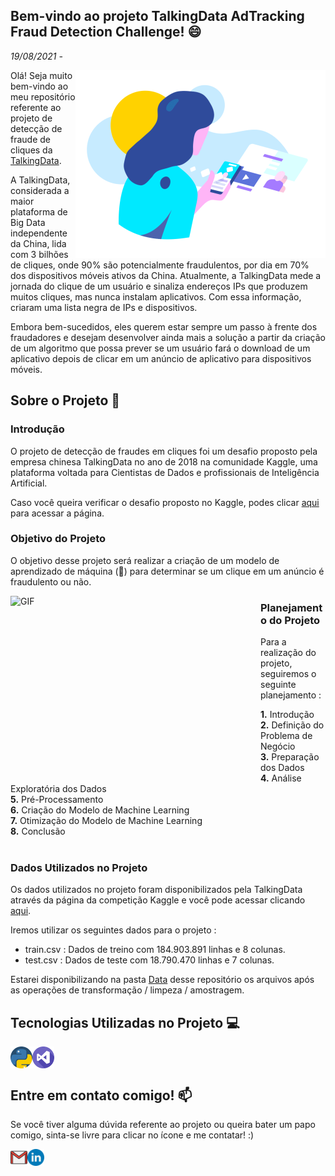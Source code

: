 ## **Bem-vindo ao projeto TalkingData AdTracking Fraud Detection Challenge!** 😄
*19/08/2021 -*

<img align="right" alt="GIF" src="https://github.com/gustavolq/Projects/blob/main/TalkingData-FraudDetection-Challenge/assets/TalkingDataGif.gif?raw=true" width="400" height="300"/>

Olá! Seja muito bem-vindo ao meu repositório referente ao projeto de detecção de fraude de cliques da [TalkingData](https://www.talkingdata.com/).

A TalkingData, considerada a maior plataforma de Big Data independente da China, lida com 3 bilhões de cliques, onde 90% são potencialmente fraudulentos, por dia em 70% dos dispositivos móveis ativos da China. Atualmente, a TalkingData mede a jornada do clique de um usuário e sinaliza endereços IPs que produzem muitos cliques, mas nunca instalam aplicativos. Com essa informação, criaram uma lista negra de IPs e dispositivos.

Embora bem-sucedidos, eles querem estar sempre um passo à frente dos fraudadores e desejam desenvolver ainda mais a solução a partir da criação de um algoritmo que possa prever se um usuário fará o download de um aplicativo depois de clicar em um anúncio de aplicativo para dispositivos móveis.

## **Sobre o Projeto** 📓

### **Introdução**
O projeto de detecção de fraudes em cliques foi um desafio proposto pela empresa chinesa TalkingData no ano de 2018 na comunidade Kaggle, uma plataforma voltada para Cientistas de Dados e profissionais de Inteligência Artificial.

Caso você queira verificar o desafio proposto no Kaggle, podes clicar [aqui](https://www.kaggle.com/c/talkingdata-adtracking-fraud-detection) para acessar a página.

### **Objetivo do Projeto**
O objetivo desse projeto será realizar a criação de um modelo de aprendizado de máquina (:robot:) para determinar se um clique em um anúncio é fraudulento ou não.

<img align="left" alt="GIF" src="https://blog.maxieduca.com.br/wp-content/uploads/2019/02/gif-planejamento.gif" width="400" height="300"/>

### **Planejamento do Projeto**
Para a realização do projeto, seguiremos o seguinte planejamento :

<b> 1.</b> Introdução </br>
<b> 2.</b> Definição do Problema de Negócio </br>
<b> 3.</b> Preparação dos Dados </br>
<b> 4.</b> Análise Exploratória dos Dados </br>
<b> 5.</b> Pré-Processamento </br>
<b> 6.</b> Criação do Modelo de Machine Learning </br>
<b> 7.</b> Otimização do Modelo de Machine Learning </br>
<b> 8.</b> Conclusão </br> </br>

### **Dados Utilizados no Projeto**
Os dados utilizados no projeto foram disponibilizados pela TalkingData através da página da competição Kaggle e você pode acessar clicando [aqui](https://www.kaggle.com/c/talkingdata-adtracking-fraud-detection/data).

Iremos utilizar os seguintes dados para o projeto :
- train.csv : Dados de treino com 184.903.891 linhas e 8 colunas.
- test.csv : Dados de teste com 18.790.470 linhas e 7 colunas.

Estarei disponibilizando na pasta [Data](https://github.com/gustavolq/Projects/tree/main/TalkingData-FraudDetection-Challenge/Data) desse repositório os arquivos após as operações de transformação / limpeza / amostragem.

## Tecnologias Utilizadas no Projeto 💻
<img align="left" height="35" src="https://github.com/gustavolq/gustavolq/blob/main/assets/Python.png">
<img align="left" height="35" src="https://github.com/gustavolq/gustavolq/blob/main/assets/Visual-Studio.png"> <br/> <br/>

## Entre em contato comigo! 📫
Se você tiver alguma dúvida referente ao projeto ou queira bater um papo comigo, sinta-se livre para clicar no ícone e me contatar! :)

[<img align="left" alt="Gmail" height="27" width="27" src="https://github.com/gustavolq/gustavolq/blob/main/assets/Gmail.png?raw=true" />][Gmail] 
[<img align="left" alt="LinkedIn" height="27" width="27" src="https://github.com/gustavolq/gustavolq/blob/main/assets/Linkedin.png?raw=true" />][LinkedIn] <br/>

[Gmail]: mailto:gglquadra@gmail.com
[LinkedIn]: https://www.linkedin.com/in/gustavoquadra/
